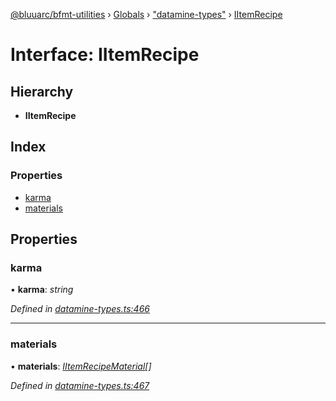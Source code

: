 [@bluuarc/bfmt-utilities](../README.md) › [Globals](../globals.md) › ["datamine-types"](../modules/_datamine_types_.md) › [IItemRecipe](_datamine_types_.iitemrecipe.md)

# Interface: IItemRecipe

## Hierarchy

* **IItemRecipe**

## Index

### Properties

* [karma](_datamine_types_.iitemrecipe.md#karma)
* [materials](_datamine_types_.iitemrecipe.md#materials)

## Properties

###  karma

• **karma**: *string*

*Defined in [datamine-types.ts:466](https://github.com/BluuArc/bfmt-utilities/blob/8be7d96/src/datamine-types.ts#L466)*

___

###  materials

• **materials**: *[IItemRecipeMaterial](_datamine_types_.iitemrecipematerial.md)[]*

*Defined in [datamine-types.ts:467](https://github.com/BluuArc/bfmt-utilities/blob/8be7d96/src/datamine-types.ts#L467)*
